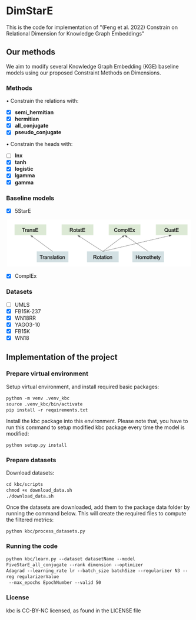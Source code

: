 # DimStarE
This is the code for implementation of "(Feng et al. 2022) Constrain on Relational Dimension for Knowledge Graph Embeddings"


## Our methods
We aim to modify several Knowledge Graph Embedding (KGE) baseline models using our proposed Constraint Methods on Dimensions.

### Methods
• Constrain the relations with:
- [x] **semi_hermitian**
- [x] **hermitian**
- [x] **all_conjugate**
- [x] **pseudo_conjugate**

• Constrain the heads with:
- [ ] **lnx**
- [x] **tanh**
- [x] **logistic**
- [x] **lgamma**
- [x] **gamma**

### Baseline models
- [x] 5StarE

<p align="center">
<img src="https://github.com/mojtabanayyeri/5-StartE/blob/5-StarE/img/OtherTransfType.png" alt="Transformation of Exsiting KGE Models." width="500"/>
</p>

- [x] ComplEx

### Datasets
- [ ] UMLS
- [x] FB15K-237
- [x] WN18RR
- [x] YAGO3-10
- [x] FB15K
- [x] WN18

## Implementation of the project

### Prepare virtual environment
Setup virtual environment, and install required basic packages:
```
python -m venv .venv_kbc
source .venv_kbc/bin/activate
pip install -r requirements.txt
```

Install the kbc package into this environment. Please note that, you have to run this command to setup modified kbc package every time the model is modified:
```
python setup.py install
```

### Prepare datasets
Download datasets:
```
cd kbc/scripts
chmod +x download_data.sh
./download_data.sh
```

Once the datasets are downloaded, add them to the package data folder by running the command below. This will create the required files to compute the filtered metrics:
```
python kbc/process_datasets.py
```

### Running the code
```
python kbc/learn.py --dataset datasetName --model FiveStarE_all_conjugate --rank dimension --optimizer
Adagrad --learning_rate lr --batch_size batchSize --regularizer N3 --reg regularizerValue
 --max_epochs EpochNumber --valid 50
```

### License
kbc is CC-BY-NC licensed, as found in the LICENSE file

